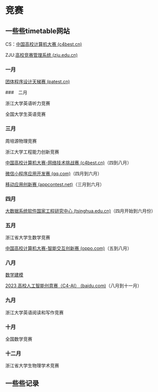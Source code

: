 # 竞赛

## 一些些timetable网站

CS：[中国高校计算机大赛 (c4best.cn)](http://www.c4best.cn/)

ZJU:[高校竞赛管理系统 (zju.edu.cn)](http://kyjs.zju.edu.cn/kyjs#/preview)

###  一月

[团体程序设计天梯赛 (patest.cn)](https://gplt.patest.cn/regulation)

###　二月

浙江大学英语听力竞赛

全国大学生英语竞赛

### 三月

周培源物理竞赛

浙江大学工程能力创新竞赛

[中国高校计算机大赛-网络技术挑战赛 (c4best.cn)](http://net.c4best.cn/)（四到八月）

[微信小程序应用开发赛 (qq.com)](https://developers.weixin.qq.com/community/competition)（四月到六月）

[移动应用创新赛 (appcontest.net)](http://www.appcontest.net/)（三月到六月）

### 四月

[大数据系统软件国家工程研究中心 (tsinghua.edu.cn)](http://nercbds.tsinghua.edu.cn/bdc/)（四月开始到六月份）

### 五月

浙江省大学生数学竞赛

[中国高校计算机大赛-智能交互创新赛 (oppo.com)](http://hci.oppo.com/)（五到八月）

### 八月

[数学建模](https://www.mcm.edu.cn/)

[2023 高校人工智能创意赛（C4-AI） (baidu.com)](http://aicontest.baidu.com/)（八月到十一月）

### 九月

浙江大学英语阅读和写作竞赛

### 十月

全国数学竞赛

### 十二月

浙江省大学生物理学术竞赛

## 一些些记录

